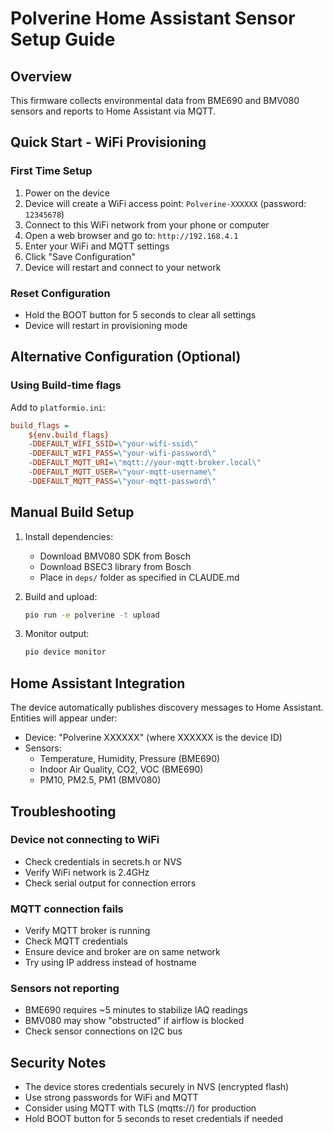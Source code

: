 # Polverine Home Assistant Sensor Setup Guide

## Overview
This firmware collects environmental data from BME690 and BMV080 sensors and reports to Home Assistant via MQTT.

## Quick Start - WiFi Provisioning

### First Time Setup
1. Power on the device
2. Device will create a WiFi access point: `Polverine-XXXXXX` (password: `12345678`)
3. Connect to this WiFi network from your phone or computer
4. Open a web browser and go to: `http://192.168.4.1`
5. Enter your WiFi and MQTT settings
6. Click "Save Configuration"
7. Device will restart and connect to your network

### Reset Configuration
- Hold the BOOT button for 5 seconds to clear all settings
- Device will restart in provisioning mode

## Alternative Configuration (Optional)

### Using Build-time flags

Add to `platformio.ini`:
```ini
build_flags = 
    ${env.build_flags}
    -DDEFAULT_WIFI_SSID=\"your-wifi-ssid\"
    -DDEFAULT_WIFI_PASS=\"your-wifi-password\"
    -DDEFAULT_MQTT_URI=\"mqtt://your-mqtt-broker.local\"
    -DDEFAULT_MQTT_USER=\"your-mqtt-username\"
    -DDEFAULT_MQTT_PASS=\"your-mqtt-password\"
```

## Manual Build Setup

1. Install dependencies:
   - Download BMV080 SDK from Bosch
   - Download BSEC3 library from Bosch
   - Place in `deps/` folder as specified in CLAUDE.md

2. Build and upload:
   ```bash
   pio run -e polverine -t upload
   ```

3. Monitor output:
   ```bash
   pio device monitor
   ```

## Home Assistant Integration

The device automatically publishes discovery messages to Home Assistant. Entities will appear under:
- Device: "Polverine XXXXXX" (where XXXXXX is the device ID)
- Sensors:
  - Temperature, Humidity, Pressure (BME690)
  - Indoor Air Quality, CO2, VOC (BME690)
  - PM10, PM2.5, PM1 (BMV080)

## Troubleshooting

### Device not connecting to WiFi
- Check credentials in secrets.h or NVS
- Verify WiFi network is 2.4GHz
- Check serial output for connection errors

### MQTT connection fails
- Verify MQTT broker is running
- Check MQTT credentials
- Ensure device and broker are on same network
- Try using IP address instead of hostname

### Sensors not reporting
- BME690 requires ~5 minutes to stabilize IAQ readings
- BMV080 may show "obstructed" if airflow is blocked
- Check sensor connections on I2C bus

## Security Notes

- The device stores credentials securely in NVS (encrypted flash)
- Use strong passwords for WiFi and MQTT
- Consider using MQTT with TLS (mqtts://) for production
- Hold BOOT button for 5 seconds to reset credentials if needed